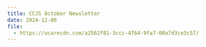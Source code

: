 ```yaml
---
title: CCJS October Newsletter
date: 2024-12-06
file:
  - https://ucarecdn.com/a2562f81-3ccc-4764-9fa7-00a7d3ce3c57/
---
```


